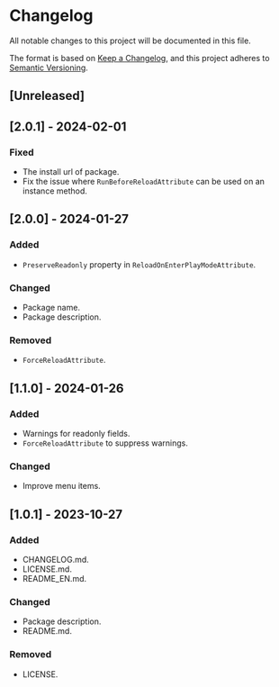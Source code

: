 # Changelog

All notable changes to this project will be documented in this file.

The format is based on [Keep a Changelog](https://keepachangelog.com/en/1.0.0/),
and this project adheres to [Semantic Versioning](https://semver.org/spec/v2.0.0.html).

## [Unreleased]

## [2.0.1] - 2024-02-01

### Fixed

- The install url of package.
- Fix the issue where `RunBeforeReloadAttribute` can be used on an instance method.

## [2.0.0] - 2024-01-27

### Added

- `PreserveReadonly` property in `ReloadOnEnterPlayModeAttribute`.

### Changed

- Package name.
- Package description.

### Removed

- `ForceReloadAttribute`.

## [1.1.0] - 2024-01-26

### Added

- Warnings for readonly fields.
- `ForceReloadAttribute` to suppress warnings.

### Changed

- Improve menu items.

## [1.0.1] - 2023-10-27

### Added

- CHANGELOG.md.
- LICENSE.md.
- README_EN.md.

### Changed

- Package description.
- README.md.

### Removed

- LICENSE.
